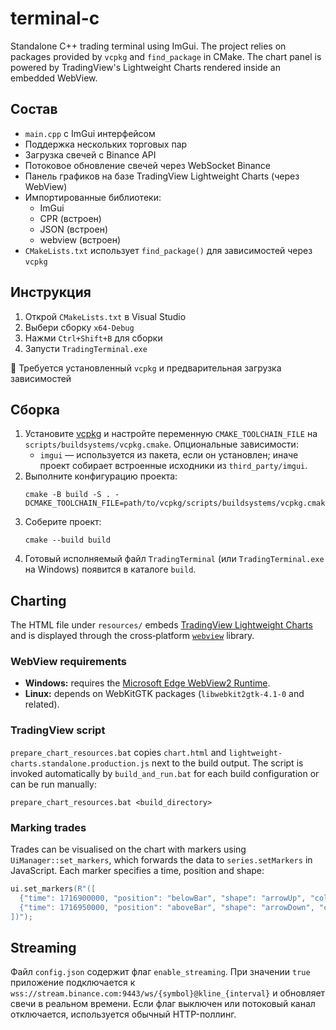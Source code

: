 # terminal-c

Standalone C++ trading terminal using ImGui. The project relies on packages provided by `vcpkg` and `find_package` in CMake. The chart panel is powered by TradingView's Lightweight Charts rendered inside an embedded WebView.

## Состав

- `main.cpp` с ImGui интерфейсом
- Поддержка нескольких торговых пар
- Загрузка свечей с Binance API
- Потоковое обновление свечей через WebSocket Binance
- Панель графиков на базе TradingView Lightweight Charts (через WebView)
- Импортированные библиотеки:
  - ImGui
  - CPR (встроен)
  - JSON (встроен)
  - webview (встроен)
- `CMakeLists.txt` использует `find_package()` для зависимостей через `vcpkg`

## Инструкция

1. Открой `CMakeLists.txt` в Visual Studio
2. Выбери сборку `x64-Debug`
3. Нажми `Ctrl+Shift+B` для сборки
4. Запусти `TradingTerminal.exe`

📌 Требуется установленный `vcpkg` и предварительная загрузка зависимостей

## Сборка

1. Установите [vcpkg](https://github.com/microsoft/vcpkg) и настройте переменную `CMAKE_TOOLCHAIN_FILE` на `scripts/buildsystems/vcpkg.cmake`.
   Опциональные зависимости:
   - `imgui` — используется из пакета, если он установлен; иначе проект собирает встроенные исходники из `third_party/imgui`.
2. Выполните конфигурацию проекта:
   ```
   cmake -B build -S . -DCMAKE_TOOLCHAIN_FILE=path/to/vcpkg/scripts/buildsystems/vcpkg.cmake
   ```
3. Соберите проект:
   ```
   cmake --build build
   ```
4. Готовый исполняемый файл `TradingTerminal` (или `TradingTerminal.exe` на Windows) появится в каталоге `build`.

## Charting

The HTML file under `resources/` embeds [TradingView Lightweight Charts](https://github.com/tradingview/lightweight-charts) and is displayed through the cross‑platform [`webview`](https://github.com/webview/webview) library.

### WebView requirements

- **Windows:** requires the [Microsoft Edge WebView2 Runtime](https://developer.microsoft.com/en-us/microsoft-edge/webview2/).
- **Linux:** depends on WebKitGTK packages (`libwebkit2gtk-4.1-0` and related).

### TradingView script

`prepare_chart_resources.bat` copies `chart.html` and `lightweight-charts.standalone.production.js` next to the build output. The script is invoked automatically by `build_and_run.bat` for each build configuration or can be run manually:

```
prepare_chart_resources.bat <build_directory>
```

### Marking trades

Trades can be visualised on the chart with markers using `UiManager::set_markers`, which forwards the data to `series.setMarkers` in JavaScript. Each marker specifies a time, position and shape:

```cpp
ui.set_markers(R"([
  {"time": 1716900000, "position": "belowBar", "shape": "arrowUp", "color": "green", "text": "BUY"},
  {"time": 1716950000, "position": "aboveBar", "shape": "arrowDown", "color": "red", "text": "SELL"}
])");
```


## Streaming

Файл `config.json` содержит флаг `enable_streaming`. При значении `true` приложение подключается к `wss://stream.binance.com:9443/ws/{symbol}@kline_{interval}` и обновляет свечи в реальном времени. Если флаг выключен или потоковый канал отключается, используется обычный HTTP-поллинг.

